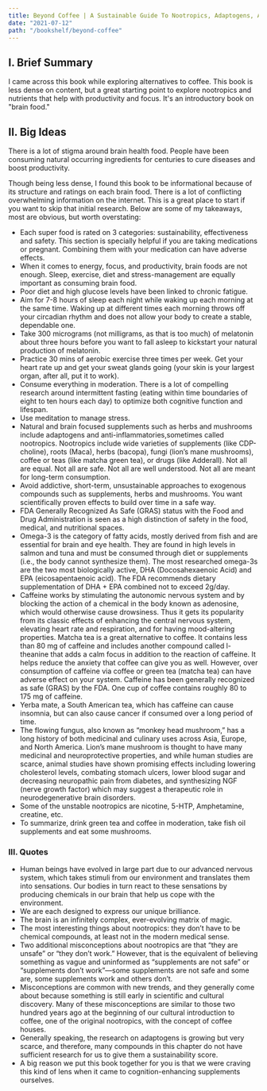 ```yaml
---
title: Beyond Coffee | A Sustainable Guide To Nootropics, Adaptogens, And Mushrooms by James Beshara
date: "2021-07-12"
path: "/bookshelf/beyond-coffee"
---
```


## I. Brief Summary

I came across this book while exploring alternatives to coffee. This book is less dense on content, but a great starting point to explore nootropics and nutrients that help with productivity and focus. It's an introductory book on "brain food."

## II. Big Ideas
There is a lot of stigma around brain health food. People have been consuming natural occurring ingredients for centuries to cure diseases and boost productivity.

Though being less dense, I found this book to be informational because of its structure and ratings on each brain food. There is a lot of conflicting overwhelming information on the internet. This is a great place to start if you want to skip that initial research. Below are some of my takeaways, most are obvious, but worth overstating:

- Each super food is rated on 3 categories: sustainability, effectiveness and safety. This section is specially helpful if you are taking medications or pregnant. Combining them with your medication can have adverse effects.
- When it comes to energy, focus, and productivity, brain foods are not enough. Sleep, exercise, diet and stress-management are equally important as consuming brain food.
- Poor diet and high glucose levels have been linked to chronic fatigue.
- Aim for 7-8 hours of sleep each night while waking up each morning at the same time. Waking up at different times each morning throws off your circadian rhythm and does not allow your body to create a stable, dependable one. 
- Take 300 micrograms (not milligrams, as that is too much) of melatonin about three hours before you want to fall asleep to kickstart your natural production of melatonin.
- Practice 30 mins of aerobic exercise three times per week. Get your heart rate up and get your sweat glands going (your skin is your largest organ, after all, put it to work).
- Consume everything in moderation. There is a lot of compelling research around intermittent fasting (eating within time boundaries of eight to ten hours each day) to optimize both cognitive function and lifespan.
- Use meditation to manage stress.
- Natural and brain focused supplements such as herbs and mushrooms include adaptogens and anti-inflammatories,sometimes called nootropics. Nootropics include wide varieties of supplements (like CDP-choline), roots (Maca), herbs (bacopa), fungi (lion’s mane mushrooms), coffee or teas (like matcha green tea), or drugs (like Adderall). Not all are equal. Not all are safe. Not all are well understood. Not all are meant for long-term consumption.
- Avoid addictive, short-term, unsustainable approaches to exogenous compounds such as supplements, herbs and mushrooms. You want scientifically proven effects to build over time in a safe way.
- FDA Generally Recognized As Safe (GRAS) status with the Food and Drug Administration is seen as a high distinction of safety in the food, medical, and nutritional spaces.
- Omega-3 is the category of fatty acids, mostly derived from fish and are essential for brain and eye health. They are found in high levels in salmon and tuna and must be consumed through diet or supplements (i.e., the body cannot synthesize them). The most researched omega-3s are the two most biologically active, DHA (Docosahexaenoic Acid) and EPA (eicosapentaenoic acid). The FDA recommends dietary supplementation of DHA + EPA combined not to exceed 2g/day.
- Caffeine works by stimulating the autonomic nervous system and by blocking the action of a chemical in the body known as adenosine, which would otherwise cause drowsiness. Thus it gets its popularity from its classic effects of enhancing the central nervous system, elevating heart rate and respiration, and for having mood-altering properties. Matcha tea is a great alternative to coffee. It contains less than 80 mg of caffeine and includes another compound called l-theanine that adds a calm focus in addition to the reaction of caffeine. It helps reduce the anxiety that coffee can give you as well. However, over consumption of caffeine via coffee or green tea (matcha tea) can have adverse effect on your system. Caffeine has been generally recognized as safe (GRAS) by the FDA. One cup of coffee contains roughly 80 to 175 mg of caffeine.
- Yerba mate, a South American tea, which has caffeine can cause insomnia, but can also cause cancer if consumed over a long period of time.
- The flowing fungus, also known as “monkey head mushroom,” has a long history of both medicinal and culinary uses across Asia, Europe, and North America. Lion’s mane mushroom is thought to have many medicinal and neuroprotective properties, and while human studies are scarce, animal studies have shown promising effects including lowering cholesterol levels, combating stomach ulcers, lower blood sugar and decreasing neuropathic pain from diabetes, and synthesizing NGF (nerve growth factor) which may suggest a therapeutic role in neurodegenerative brain disorders.
- Some of the unstable nootropics are nicotine, 5-HTP, Amphetamine, creatine, etc.
- To summarize, drink green tea and coffee in moderation, take fish oil supplements and eat some mushrooms.


### III. Quotes
- Human beings have evolved in large part due to our advanced nervous system, which takes stimuli from our environment and translates them into sensations. Our bodies in turn react to these sensations by producing chemicals in our brain that help us cope with the environment.
- We are each designed to express our unique brilliance.
- The brain is an infinitely complex, ever-evolving matrix of magic.
- The most interesting things about nootropics: they don’t have to be chemical compounds, at least not in the modern medical sense.
- Two additional misconceptions about nootropics are that “they are unsafe” or “they don’t work.” However, that is the equivalent of believing something as vague and uninformed as “supplements are not safe” or “supplements don’t work”—some supplements are not safe and some are, some supplements work and others don’t.
- Misconceptions are common with new trends, and they generally come about because something is still early in scientific and cultural discovery. Many of these misconceptions are similar to those two hundred years ago at the beginning of our cultural introduction to coffee, one of the original nootropics, with the concept of coffee houses.
- Generally speaking, the research on adaptogens is growing but very scarce, and therefore, many compounds in this chapter do not have sufficient research for us to give them a sustainability score.
- A big reason we put this book together for you is that we were craving this kind of lens when it came to cognition-enhancing supplements ourselves.